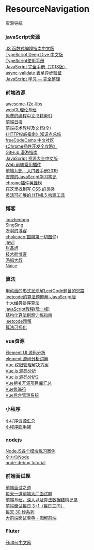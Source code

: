 # ResourceNavigation
资源导航
### javaScript资源
[JS 函数式编程指南中文版](https://github.com/llh911001/mostly-adequate-guide-chinese)<br/>
[TypeScript Deep Dive 中文版](https://github.com/jkchao/typescript-book-chinese)<br/>
[TypeScript使用手册](https://github.com/zhongsp/TypeScript)<br/>
[JavaScript 完全手册（2018版）](https://juejin.im/entry/5c0f1790e51d45780317b7ad#comment)<br/>
[async-validate 表单异步验证](https://github.com/tmpfs/async-validate)<br/>
[JavaScript 学习 — 完全整理](https://github.com/csxiaoyaojianxian/JavaScriptStudy)<br/>


### 前端资源
[awesome-f2e-libs](https://github.com/sorrycc/awesome-f2e-libs)<br/>
[webGL理论基础](https://webglfundamentals.org/webgl/lessons/zh_cn/)<br/>
[免费的编程中文书籍索引](https://github.com/justjavac/free-programming-books-zh_CN)<br/>
[前端日报](https://github.com/wubaiqing/zaobao)<br/>
[前端技术教程及文档(全)](https://github.com/cucygh/fe-material)<br/>
[《HTTP权威指南》知识点总结](https://github.com/woai30231/http)<br/>
[freeCodeCamp 中文社区](https://www.freecodecamp.one/)<br/>
[《Chrome插件开发全攻略》](https://github.com/sxei/chrome-plugin-demo)<br/>
[GitHub 漫游指南](https://github.com/phodal/github)<br/>
[JavaScript 资源大全中文版](https://github.com/jawil/awesome-javascript-cn)<br/>
[Web 前端常用插件](https://github.com/iamjoel/front-end-plugins)<br/>
[前端九部 - 入门者手册2019](https://github.com/iamjoel/front-end-plugins)<br/>
[安邦的JavaScript学习笔记](https://github.com/anbang/javascript-notes)<br/>
[chrome插件英雄榜](https://github.com/zhaoolee/ChromeAppHeroes)<br/>
[在这里找到写 CSS 的灵感](https://github.com/chokcoco/CSS-Inspiration)<br/>
[灵活可扩展的 HTML5 构建工具](https://github.com/o2team/elf)<br/>

### 博客
[louzhedong](https://github.com/louzhedong/blog)<br/>
[SingSing](https://singsing.io/blog/)<br/>
[冴羽的博客](https://github.com/mqyqingfeng/Blog)<br/>
[chokcoco(国服第一切图仔)](http://www.cnblogs.com/coco1s/category/833837.html)<br/>
[jawil](https://github.com/jawil/blog)<br/>
[张鑫旭](https://www.zhangxinxu.com/)<br/>
[技术胖博客](http://jspang.com/archives/)<br/>
[汤姆大叔](http://www.cnblogs.com/TomXu/archive/2011/12/15/2288411.html)<br/>
[Naice](https://blog.naice.me/article)<br/>

### 算法
[用动画的形式呈现解LeetCode题目的思路](https://github.com/MisterBooo/LeetCodeAnimation)<br/>
[leetcode的算法题题解-JavaScript版](https://github.com/laizimo/leetcode-answer)<br/>
[十大经典排序算法](https://github.com/hustcc/JS-Sorting-Algorithm)<br/>
[javaScript教程(阮一峰)](https://github.com/wangdoc/javascript-tutorial)<br/>
[结构化算法刷题训练指南](https://github.com/apachecn/Interview)<br/>
[leetcode题解](https://github.com/azl397985856/leetcode)<br/>
[算法可视化](https://visualgo.net/zh)

### vue资源
[Element UI 源码分析](https://github.com/idev365-team/idev365_learn_element_ui_source_code)<br/>
[element 源码分析讲解](https://github.com/athena0304/element-analysis)<br/>
[Vue 权限管理解决方案](https://github.com/OneWayTech/Vue-Auth-Solution)<br/>
[Vue.js 源码分析](https://github.com/ustbhuangyi/vue-analysis)<br/>
[Vue.js 源码分析2](https://github.com/answershuto/learnVue)<br/>
[Vue相关开源项目库汇总](https://github.com/opendigg/awesome-github-vue)<br/>
[Vue修饰符](https://segmentfault.com/a/1190000016786254)<br/>
[Vue后台管理系统](https://github.com/PanJiaChen/vue-element-admin)<br/>

### 小程序
[小程序资源汇总](https://github.com/justjavac/awesome-wechat-weapp)<br/>
[小程序脚手架](https://github.com/pandolajs/pandora-boilerplate-wechat)<br/>

### nodejs
[NodeJS各个模块练习案例](https://github.com/ningxiao/NodeJS)<br/>
[全方位Node](https://www.bilibili.com/video/av38914382/?p=96)<br/>
[node-debug tutorial](https://github.com/i5ting/node-debug-tutorial)<br/>

### 前端面试题
[前端面试之道](https://yuchengkai.cn/docs/frontend/)<br/>
[每天一道前端大厂面试题](https://github.com/Advanced-Frontend/Daily-Interview-Question)<br/>
[前端基础，深入以及算法数据结构记录](https://github.com/louzhedong/blog)<br/>
[前端面试每日 3+1（每日三问）](https://github.com/haizlin/fe-interview)<br/>
[每天 30 秒系列](https://github.com/b3log/30-seconds-zh_CN)<br/>
[大前端面试宝典 - 图解前端](https://github.com/azl397985856/fe-interview)<br/>

### Fluter
[Flutter中文网](https://book.flutterchina.club/)<br/>